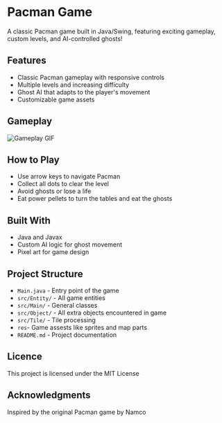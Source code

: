 # Pacman Game
A classic Pacman game built in Java/Swing, featuring exciting gameplay, custom levels, and AI-controlled ghosts!

## Features
- Classic Pacman gameplay with responsive controls
- Multiple levels and increasing difficulty
- Ghost AI that adapts to the player's movement
- Customizable game assets

## Gameplay
![Gameplay GIF](https://i.giphy.com/media/v1.Y2lkPTc5MGI3NjExc3lsdGRibHFhN21vbnJkcmdvbnFrYzF2NmIzMDRoN2plZXo2bnJ6bCZlcD12MV9pbnRlcm5hbF9naWZfYnlfaWQmY3Q9Zw/rWKnC31xl4u3Pnm9Ht/giphy-downsized-large.gif)

## How to Play
- Use arrow keys to navigate Pacman
- Collect all dots to clear the level
- Avoid ghosts or lose a life
- Eat power pellets to turn the tables and eat the ghosts

## Built With
- Java and Javax
- Custom AI logic for ghost movement
- Pixel art for game design

## Project Structure
- `Main.java` - Entry point of the game
- `src/Entity/` - All game entities
- `src/Main/` - General classes
- `src/Object/` - All extra objects encountered in game
- `src/Tile/` - Tile processing
- `res`- Game assests like sprites and map parts
- `README.md` - Project documentation

## Licence
This project is licensed under the MIT License

## Acknowledgments
Inspired by the original Pacman game by Namco
